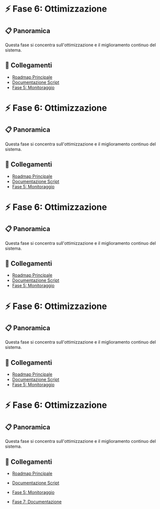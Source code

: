 # ⚡ Fase 6: Ottimizzazione

## 📋 Panoramica
Questa fase si concentra sull'ottimizzazione e il miglioramento continuo del sistema.

## 🔄 Collegamenti
- [Roadmap Principale](../roadmap.md)
- [Documentazione Script](../project.md)
- [Fase 5: Monitoraggio](../roadmap/05_monitoring.md)
# ⚡ Fase 6: Ottimizzazione

## 📋 Panoramica
Questa fase si concentra sull'ottimizzazione e il miglioramento continuo del sistema.

## 🔄 Collegamenti
- [Roadmap Principale](../roadmap.md)
- [Documentazione Script](../project.md)
- [Fase 5: Monitoraggio](../roadmap/05_monitoring.md)





# ⚡ Fase 6: Ottimizzazione

## 📋 Panoramica
Questa fase si concentra sull'ottimizzazione e il miglioramento continuo del sistema.

## 🔄 Collegamenti
- [Roadmap Principale](../roadmap.md)
- [Documentazione Script](../project.md)
- [Fase 5: Monitoraggio](../roadmap/05_monitoring.md)



# ⚡ Fase 6: Ottimizzazione

## 📋 Panoramica
Questa fase si concentra sull'ottimizzazione e il miglioramento continuo del sistema.

## 🔄 Collegamenti
- [Roadmap Principale](../roadmap.md)
- [Documentazione Script](../project.md)
- [Fase 5: Monitoraggio](../roadmap/05_monitoring.md)





# ⚡ Fase 6: Ottimizzazione

## 📋 Panoramica
Questa fase si concentra sull'ottimizzazione e il miglioramento continuo del sistema.

## 🔄 Collegamenti
- [Roadmap Principale](../roadmap.md)
- [Documentazione Script](../project.md)
- [Fase 5: Monitoraggio](../roadmap/05_monitoring.md)



- [Fase 7: Documentazione](../roadmap/07_documentation.md) 